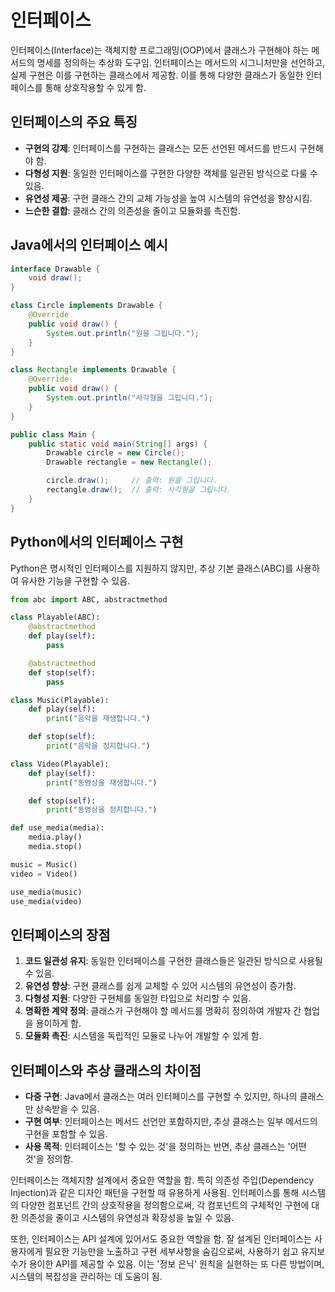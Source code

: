 # 인터페이스

인터페이스(Interface)는 객체지향 프로그래밍(OOP)에서 클래스가 구현해야 하는 메서드의 명세를 정의하는 추상화 도구임. 인터페이스는 메서드의 시그니처만을 선언하고, 실제 구현은 이를 구현하는 클래스에서 제공함. 이를 통해 다양한 클래스가 동일한 인터페이스를 통해 상호작용할 수 있게 함.

## 인터페이스의 주요 특징

- **구현의 강제**: 인터페이스를 구현하는 클래스는 모든 선언된 메서드를 반드시 구현해야 함.
- **다형성 지원**: 동일한 인터페이스를 구현한 다양한 객체를 일관된 방식으로 다룰 수 있음.
- **유연성 제공**: 구현 클래스 간의 교체 가능성을 높여 시스템의 유연성을 향상시킴.
- **느슨한 결합**: 클래스 간의 의존성을 줄이고 모듈화를 촉진함.

## Java에서의 인터페이스 예시

```java
interface Drawable {
    void draw();
}

class Circle implements Drawable {
    @Override
    public void draw() {
        System.out.println("원을 그립니다.");
    }
}

class Rectangle implements Drawable {
    @Override
    public void draw() {
        System.out.println("사각형을 그립니다.");
    }
}

public class Main {
    public static void main(String[] args) {
        Drawable circle = new Circle();
        Drawable rectangle = new Rectangle();

        circle.draw();     // 출력: 원을 그립니다.
        rectangle.draw();  // 출력: 사각형을 그립니다.
    }
}
```

## Python에서의 인터페이스 구현

Python은 명시적인 인터페이스를 지원하지 않지만, 추상 기본 클래스(ABC)를 사용하여 유사한 기능을 구현할 수 있음.

```python
from abc import ABC, abstractmethod

class Playable(ABC):
    @abstractmethod
    def play(self):
        pass

    @abstractmethod
    def stop(self):
        pass

class Music(Playable):
    def play(self):
        print("음악을 재생합니다.")

    def stop(self):
        print("음악을 정지합니다.")

class Video(Playable):
    def play(self):
        print("동영상을 재생합니다.")

    def stop(self):
        print("동영상을 정지합니다.")

def use_media(media):
    media.play()
    media.stop()

music = Music()
video = Video()

use_media(music)
use_media(video)
```

## 인터페이스의 장점

1. **코드 일관성 유지**: 동일한 인터페이스를 구현한 클래스들은 일관된 방식으로 사용될 수 있음.
2. **유연성 향상**: 구현 클래스를 쉽게 교체할 수 있어 시스템의 유연성이 증가함.
3. **다형성 지원**: 다양한 구현체를 동일한 타입으로 처리할 수 있음.
4. **명확한 계약 정의**: 클래스가 구현해야 할 메서드를 명확히 정의하여 개발자 간 협업을 용이하게 함.
5. **모듈화 촉진**: 시스템을 독립적인 모듈로 나누어 개발할 수 있게 함.

## 인터페이스와 추상 클래스의 차이점

- **다중 구현**: Java에서 클래스는 여러 인터페이스를 구현할 수 있지만, 하나의 클래스만 상속받을 수 있음.
- **구현 여부**: 인터페이스는 메서드 선언만 포함하지만, 추상 클래스는 일부 메서드의 구현을 포함할 수 있음.
- **사용 목적**: 인터페이스는 '할 수 있는 것'을 정의하는 반면, 추상 클래스는 '어떤 것'을 정의함.

인터페이스는 객체지향 설계에서 중요한 역할을 함. 특히 의존성 주입(Dependency Injection)과 같은 디자인 패턴을 구현할 때 유용하게 사용됨. 인터페이스를 통해 시스템의 다양한 컴포넌트 간의 상호작용을 정의함으로써, 각 컴포넌트의 구체적인 구현에 대한 의존성을 줄이고 시스템의 유연성과 확장성을 높일 수 있음.

또한, 인터페이스는 API 설계에 있어서도 중요한 역할을 함. 잘 설계된 인터페이스는 사용자에게 필요한 기능만을 노출하고 구현 세부사항을 숨김으로써, 사용하기 쉽고 유지보수가 용이한 API를 제공할 수 있음. 이는 '정보 은닉' 원칙을 실현하는 또 다른 방법이며, 시스템의 복잡성을 관리하는 데 도움이 됨.
